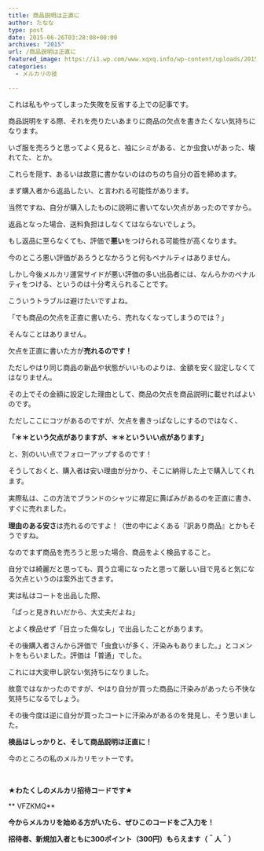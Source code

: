 ```yaml
---
title: 商品説明は正直に
author: たなな
type: post
date: 2015-06-26T03:28:08+00:00
archives: "2015"
url: /商品説明は正直に
featured_image: https://i1.wp.com/www.xqxq.info/wp-content/uploads/2015/06/https-www.pakutaso.com-assets_c-2015-05-NKJ56_Lsizenooyouhuku-thumb-1000xauto-15360.jpg?resize=672%2C372
categories:
  - メルカリの技

---
```

これは私もやってしまった失敗を反省する上での記事です。

商品説明をする際、それを売りたいあまりに商品の欠点を書きたくない気持ちになります。

いざ服を売ろうと思ってよく見ると、袖にシミがある、とか虫食いがあった、壊れてた、とか。

これらを隠す、あるいは故意に書かないのはのちのち自分の首を締めます。

まず購入者から返品したい、と言われる可能性があります。

当然ですね、自分が購入したものに説明に書いてない欠点があったのですから。

返品となった場合、送料負担はしなくてはならないでしょう。

もし返品に至らなくても、評価で**悪い**をつけられる可能性が高くなります。

今のところ悪い評価があろうとなかろうと何もペナルティはありません。

しかし今後メルカリ運営サイドが悪い評価の多い出品者には、なんらかのペナルティをつける、というのは十分考えられることです。

こういうトラブルは避けたいですよね。

「でも商品の欠点を正直に書いたら、売れなくなってしまうのでは？」

そんなことはありません。

欠点を正直に書いた方が**売れるのです！**

ただしやはり同じ商品の新品や状態がいいものよりは、金額を安く設定しなくてはなりません。

その上でその金額に設定した理由として、商品の欠点を商品説明に載せればよいのです。

ただしここにコツがあるのですが、欠点を書きっぱなしにするのではなく、

**「＊＊という欠点がありますが、＊＊といういい点があります」**

と、別のいい点でフォローアップするのです！

<span style="line-height: 1.5;">そうしておくと、購入者は安い理由が分かり、そこに納得した上で購入してくれます。</span>

<span style="line-height: 1.5;">実際私は、この方法でブランドのシャツに襟足に黄ばみがあるのを正直に書き、すぐに売れました。</span>

**理由のある安さ**は売れるのですよ！（世の中によくある『訳あり商品』とかもそうですね。

なのでまず商品を売ろうと思った場合、商品をよく検品すること。

自分では綺麗だと思っても、買う立場になったと思って厳しい目で見ると気になる欠点というのは案外出てきます。

実は私はコートを出品した際、

「ぱっと見きれいだから、大丈夫だよね」

とよく検品せず「目立った傷なし」で出品したことがあります。

その後購入者さんから評価で「虫食いが多く、汗染みもありました。」とコメントをもらいました。評価は「普通」でした。

これには大変申し訳ない気持ちになりました。

故意ではなかったのですが、やはり自分が買った商品に汗染みがあったら不快な気持ちになるでしょう。

その後今度は逆に自分が買ったコートに汗染みがあるのを発見し、そう思いました。

**検品はしっかりと、そして商品説明は正直に！**

今のところの私のメルカリモットーです。

&nbsp;

**★わたくしのメルカリ招待コードです★**

** VFZKMQ**

**今からメルカリを始める方がいたら、ぜひこのコードをご入力を！**

**招待者、新規加入者ともに300ポイント（300円）もらえます（＾人＾）**

&nbsp;